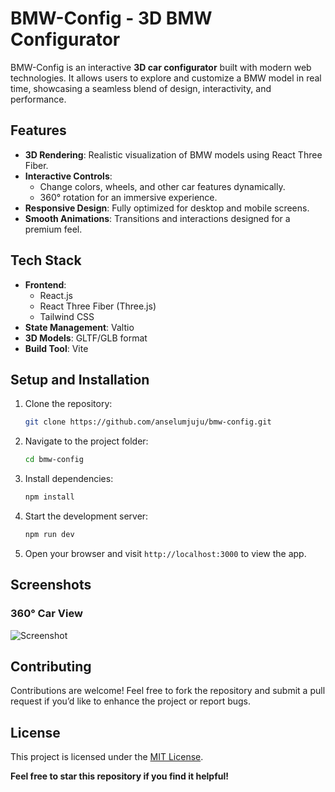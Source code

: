 # BMW-Config - 3D BMW Configurator  

BMW-Config is an interactive **3D car configurator** built with modern web technologies. It allows users to explore and customize a BMW model in real time, showcasing a seamless blend of design, interactivity, and performance.  


## Features  
- **3D Rendering**: Realistic visualization of BMW models using React Three Fiber.  
- **Interactive Controls**:  
  - Change colors, wheels, and other car features dynamically.  
  - 360° rotation for an immersive experience.  
- **Responsive Design**: Fully optimized for desktop and mobile screens.  
- **Smooth Animations**: Transitions and interactions designed for a premium feel.  


## Tech Stack  
- **Frontend**:  
  - React.js  
  - React Three Fiber (Three.js)  
  - Tailwind CSS  
- **State Management**: Valtio  
- **3D Models**: GLTF/GLB format  
- **Build Tool**: Vite


## Setup and Installation  

1. Clone the repository:  
   ```bash  
   git clone https://github.com/anselumjuju/bmw-config.git  
   ```  

2. Navigate to the project folder:  
   ```bash  
   cd bmw-config  
   ```  

3. Install dependencies:  
   ```bash  
   npm install  
   ```  

4. Start the development server:  
   ```bash  
   npm run dev  
   ```  

5. Open your browser and visit `http://localhost:3000` to view the app.  


## Screenshots  
### 360° Car View  
![Screenshot](https://github.com/user-attachments/assets/c90a11de-9d89-4ae6-9d0c-7ec0738cb28b)  


## Contributing  
Contributions are welcome! Feel free to fork the repository and submit a pull request if you’d like to enhance the project or report bugs.  


## License  
This project is licensed under the [MIT License](LICENSE).  


**Feel free to star this repository if you find it helpful!**  

